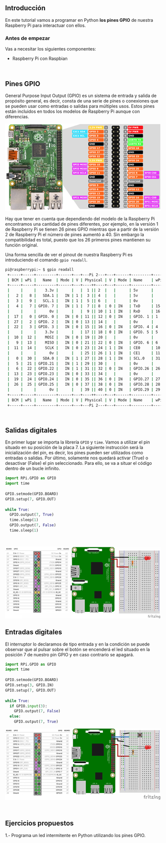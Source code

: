 ## Introducción

En este tutorial vamos a programar en Python **los pines GPIO** de nuestra Raspberry Pi para interactuar con ellos.

### Antes de empezar

Vas a necesitar los siguientes componentes:

- Raspberry Pi con Raspbian



<br />



## Pines GPIO

General Purpose Input Output (GPIO) es un sistema de entrada y salida de propósito general, es decir, consta de una serie de pines o conexiones que se pueden usar como entradas o salidas para múltiples usos. Estos pines están incluidos en todos los modelos de Raspberry Pi aunque con diferencias.

![](img/pines-gpio.png)

Hay que tener en cuenta que dependiendo del modelo de la Raspberry Pi encontramos una cantidad de pines diferentes, por ejemplo, en la versión 1 de Raspberry Pi se tienen 26 pines GPIO mientras que a partir de la versión 2 de Raspberry Pi el número de pines aumentó a 40. Sin embargo la compatibilidad es total, puesto que los 26 primeros pines mantienen su función original.

Una forma sencilla de ver el pinout de nuestra Raspberry Pi es introduciendo el comando `gpio readall`.

```sh
pi@raspberrypi:~ $ gpio readall
 +-----+-----+---------+------+---+---Pi 2---+---+------+---------+-----+-----+
 | BCM | wPi |   Name  | Mode | V | Physical | V | Mode | Name    | wPi | BCM |
 +-----+-----+---------+------+---+----++----+---+------+---------+-----+-----+
 |     |     |    3.3v |      |   |  1 || 2  |   |      | 5v      |     |     |
 |   2 |   8 |   SDA.1 |   IN | 1 |  3 || 4  |   |      | 5v      |     |     |
 |   3 |   9 |   SCL.1 |   IN | 1 |  5 || 6  |   |      | 0v      |     |     |
 |   4 |   7 | GPIO. 7 |   IN | 1 |  7 || 8  | 0 | IN   | TxD     | 15  | 14  |
 |     |     |      0v |      |   |  9 || 10 | 1 | IN   | RxD     | 16  | 15  |
 |  17 |   0 | GPIO. 0 |   IN | 0 | 11 || 12 | 0 | IN   | GPIO. 1 | 1   | 18  |
 |  27 |   2 | GPIO. 2 |   IN | 0 | 13 || 14 |   |      | 0v      |     |     |
 |  22 |   3 | GPIO. 3 |   IN | 0 | 15 || 16 | 0 | IN   | GPIO. 4 | 4   | 23  |
 |     |     |    3.3v |      |   | 17 || 18 | 0 | IN   | GPIO. 5 | 5   | 24  |
 |  10 |  12 |    MOSI |   IN | 0 | 19 || 20 |   |      | 0v      |     |     |
 |   9 |  13 |    MISO |   IN | 0 | 21 || 22 | 0 | IN   | GPIO. 6 | 6   | 25  |
 |  11 |  14 |    SCLK |   IN | 0 | 23 || 24 | 1 | IN   | CE0     | 10  | 8   |
 |     |     |      0v |      |   | 25 || 26 | 1 | IN   | CE1     | 11  | 7   |
 |   0 |  30 |   SDA.0 |   IN | 1 | 27 || 28 | 1 | IN   | SCL.0   | 31  | 1   |
 |   5 |  21 | GPIO.21 |   IN | 1 | 29 || 30 |   |      | 0v      |     |     |
 |   6 |  22 | GPIO.22 |   IN | 1 | 31 || 32 | 0 | IN   | GPIO.26 | 26  | 12  |
 |  13 |  23 | GPIO.23 |   IN | 0 | 33 || 34 |   |      | 0v      |     |     |
 |  19 |  24 | GPIO.24 |   IN | 0 | 35 || 36 | 0 | IN   | GPIO.27 | 27  | 16  |
 |  26 |  25 | GPIO.25 |   IN | 0 | 37 || 38 | 0 | IN   | GPIO.28 | 28  | 20  |
 |     |     |      0v |      |   | 39 || 40 | 0 | IN   | GPIO.29 | 29  | 21  |
 +-----+-----+---------+------+---+----++----+---+------+---------+-----+-----+
 | BCM | wPi |   Name  | Mode | V | Physical | V | Mode | Name    | wPi | BCM |
 +-----+-----+---------+------+---+---Pi 2---+---+------+---------+-----+-----+
```



<br />



## Salidas digitales

En primer lugar se importa la librería `GPIO` y `time`. Vamos a utilizar el pin situado en su posición de la placa 7. La siguiente instrucción será la inicialización del pin, es decir, los pines pueden ser utilizados como entradas o salidas. Por último, solamente nos quedará activar (True) o desactivar (False) el pin seleccionado. Para ello, se va a situar el código dentro de un bucle infinito.

```python
import RPi.GPIO as GPIO
import time

GPIO.setmode(GPIO.BOARD)
GPIO.setup(7, GPIO.OUT)

while True:
  GPIO.output(7, True)
  time.sleep(1)
  GPIO.output(7, False)
  time.sleep(1)
```



<br />



![](img/salida-digital.png)

## Entradas digitales

El interruptor lo declaramos de tipo entrada y en la condición se puede observar que al pulsar sobre el botón se encenderá el led situado en la posición 7 de nuestro pin GPIO y en caso contrario se apagará.

```python
import RPi.GPIO as GPIO
import time

GPIO.setmode(GPIO.BOARD)
GPIO.setup(3, GPIO.IN)
GPIO.setup(7, GPIO.OUT)

while True:
  if GPIO.input(3):
    GPIO.output(7, False)
  else:
    GPIO.output(7, True)
```

![](img/entrada-digital.png)



<br />



## Ejercicios propuestos

1.- Programa un led intermitente en Python utilizando los pines GPIO.
